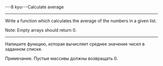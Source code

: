 ---8 kyu---Calculate average

---

Write a function which calculates the average of the numbers in a given list.

Note: Empty arrays should return 0.

---

Напишите функцию, которая вычисляет среднее значение чисел в заданном списке.

Примечание. Пустые массивы должны возвращать 0.
